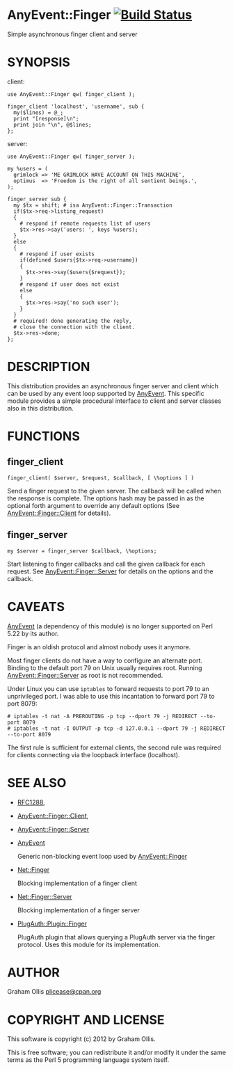 # AnyEvent::Finger [![Build Status](https://secure.travis-ci.org/plicease/AnyEvent-Finger.png)](http://travis-ci.org/plicease/AnyEvent-Finger)

Simple asynchronous finger client and server

# SYNOPSIS

client:

    use AnyEvent::Finger qw( finger_client );
    
    finger_client 'localhost', 'username', sub {
      my($lines) = @_;
      print "[response]\n";
      print join "\n", @$lines;
    };

server:

    use AnyEvent::Finger qw( finger_server );
    
    my %users = (
      grimlock => 'ME GRIMLOCK HAVE ACCOUNT ON THIS MACHINE',
      optimus  => 'Freedom is the right of all sentient beings.',
    );
    
    finger_server sub {
      my $tx = shift; # isa AnyEvent::Finger::Transaction
      if($tx->req->listing_request)
      {
        # respond if remote requests list of users
        $tx->res->say('users: ', keys %users);
      }
      else
      {
        # respond if user exists
        if(defined $users{$tx->req->username})
        {
          $tx->res->say($users{$request});
        }
        # respond if user does not exist
        else
        {
          $tx->res->say('no such user');
        }
      }
      # required! done generating the reply,
      # close the connection with the client.
      $tx->res->done;
    };

# DESCRIPTION

This distribution provides an asynchronous finger server and 
client which can be used by any event loop supported by 
[AnyEvent](https://metacpan.org/pod/AnyEvent).  This specific module provides a simple procedural
interface to client and server classes also in this distribution.

# FUNCTIONS

## finger\_client

    finger_client( $server, $request, $callback, [ \%options ] )

Send a finger request to the given server.  The callback will
be called when the response is complete.  The options hash may
be passed in as the optional forth argument to override any
default options (See [AnyEvent::Finger::Client](https://metacpan.org/pod/AnyEvent::Finger::Client) for details).

## finger\_server

    my $server = finger_server $callback, \%options;

Start listening to finger callbacks and call the given callback
for each request.  See [AnyEvent::Finger::Server](https://metacpan.org/pod/AnyEvent::Finger::Server) for details
on the options and the callback.

# CAVEATS

[AnyEvent](https://metacpan.org/pod/AnyEvent) (a dependency of this module) is no longer supported on Perl 5.22
by its author.

Finger is an oldish protocol and almost nobody uses it anymore.

Most finger clients do not have a way to configure an alternate port.  
Binding to the default port 79 on Unix usually requires root.  Running 
[AnyEvent::Finger::Server](https://metacpan.org/pod/AnyEvent::Finger::Server) as root is not recommended.

Under Linux you can use `iptables` to forward requests to port 79 to
an unprivileged port.  I was able to use this incantation to forward port 79
to port 8079:

    # iptables -t nat -A PREROUTING -p tcp --dport 79 -j REDIRECT --to-port 8079
    # iptables -t nat -I OUTPUT -p tcp -d 127.0.0.1 --dport 79 -j REDIRECT --to-port 8079

The first rule is sufficient for external clients, the second rule was required
for clients connecting via the loopback interface (localhost).

# SEE ALSO

- [RFC1288](http://tools.ietf.org/html/rfc1288),
- [AnyEvent::Finger::Client](https://metacpan.org/pod/AnyEvent::Finger::Client),
- [AnyEvent::Finger::Server](https://metacpan.org/pod/AnyEvent::Finger::Server)
- [AnyEvent](https://metacpan.org/pod/AnyEvent)

    Generic non-blocking event loop used by [AnyEvent::Finger](https://metacpan.org/pod/AnyEvent::Finger)

- [Net::Finger](https://metacpan.org/pod/Net::Finger)

    Blocking implementation of a finger client

- [Net::Finger::Server](https://metacpan.org/pod/Net::Finger::Server)

    Blocking implementation of a finger server

- [PlugAuth::Plugin::Finger](https://metacpan.org/pod/PlugAuth::Plugin::Finger)

    PlugAuth plugin that allows querying a PlugAuth server
    via the finger protocol.  Uses this module for its
    implementation.

# AUTHOR

Graham Ollis <plicease@cpan.org>

# COPYRIGHT AND LICENSE

This software is copyright (c) 2012 by Graham Ollis.

This is free software; you can redistribute it and/or modify it under
the same terms as the Perl 5 programming language system itself.
